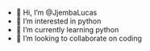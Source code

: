 - 👋 Hi, I’m @JjembaLucas
- 👀 I’m interested in python
- 🌱 I’m currently learning python
- 💞️ I’m looking to collaborate on coding

<!---
JjembaLucas/JjembaLucas is a ✨ special ✨ repository because its `README.md` (this file) appears on your GitHub profile.
You can click the Preview link to take a look at your changes.
--->
